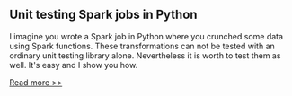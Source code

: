 ## Unit testing Spark jobs in Python

I imagine you wrote a Spark job in Python where you crunched some data using Spark functions. These transformations can not be tested with an ordinary unit testing library alone. Nevertheless it is worth to test them as well. It's easy and I show you how.

[Read more >>](unit-testing-spark-jobs-in-python)

